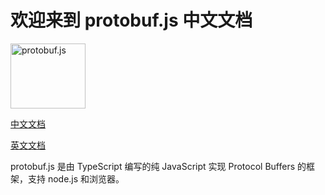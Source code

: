 # 欢迎来到 protobuf.js 中文文档

<img alt="protobuf.js" src="https://github.com/dcodeIO/protobuf.js/raw/master/pbjs.png" width="120" height="104" style="max-width:100%;">


[中文文档](https://chinabigpan.github.io/protobuf_docs_zh_cn/)

[英文文档](https://github.com/protobufjs/protobuf.js)


protobuf.js 是由 TypeScript 编写的纯 JavaScript 实现 Protocol Buffers 的框架，支持 node.js 和浏览器。






